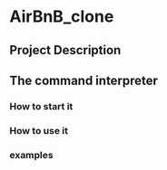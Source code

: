 # AirBnB_clone
## Project Description
## The command interpreter
### How to start it
### How to use it
### examples

